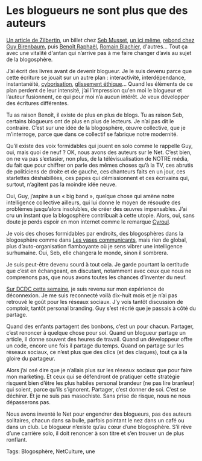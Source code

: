 # Les blogueurs ne sont plus que des auteurs

[Un article de Zilbertin](http://www.lemonde.fr/vous/article/2013/03/01/qui-blogua-ne-bloguera-plus_1841443_3238.html), un billet chez [Seb Musset](http://sebmusset.blogspot.fr/2013/03/Fin-des-blogs-Le-monde.html), [un ici même](http://blog.tcrouzet.com/2013/03/02/la-blogosphere-aurait-pu-vivre/), [rebond chez Guy Birenbaum](http://guybirenbaum.com/20130302/vivants/), puis [Benoît Raphaël](http://www.benoitraphael.com/blogs-declin-lemonde), [Romain Blachier](http://www.romainblachier.fr/2013/03/blog-zilbertin.html), d'autres... Tout ça avec une vitalité d'antan qui n’arrive pas à me faire changer d’avis au sujet de la blogosphère.<span id="more-31352"></span>

J’ai écrit des livres avant de devenir blogueur. Je le suis devenu parce que cette écriture se jouait sur un autre plan : interactivité, interdépendance, instantanéité, [cyborisation](http://blog.tcrouzet.com/la-strategie-du-cyborg/), [glissement éthique](http://blog.tcrouzet.com/edition-interdite/)… Quand les éléments de ce plan perdent de leur intensité, j’ai l’impression qu'en moi le blogueur et l’auteur fusionnent, ce qui pour moi n’a aucun intérêt. Je veux développer des écritures différentes.

Tu as raison Benoît, il existe de plus en plus de blogs. Tu as raison Seb, certains blogueurs ont de plus en plus de lecteurs. Je n’ai pas dit le contraire. C’est sur une idée de la blogosphère, œuvre collective, que je m’interroge, parce que dans ce collectif se fabrique notre modernité.

Qu’il existe des voix formidables qui jouent en solo comme le rappelle Guy, oui, mais quoi de neuf ? OK, nous avons des auteurs sur le Net. C’est bien, on ne va pas s’extasier, non plus, de la télévisualisation de NOTRE média, du fait que pour chiffrer on parle des mêmes choses qu’à la TV, ces abrutis de politiciens de droite et de gauche, ces chanteurs faits en un jour, ces starlettes déshabillées, ces papes qui démissionnent et ces écrivains qui, surtout, n’agitent pas la moindre idée neuve.

Oui, Guy, j’aspire à un « big band », quelque chose qui amène notre intelligence collective ailleurs, qui lui donne le moyen de résoudre des problèmes jusqu’alors insolubles, de créer des œuvres impensables. J’ai cru un instant que la blogosphère contribuait à cette utopie. Alors, oui, sans doute je perds espoir en mon internet comme le remarque [Cyroul](http://www.cyroul.com/).

Je vois des choses formidables par endroits, des blogosphères dans la blogosphère comme dans [Les vases communicants](http://rendezvousdesvases.blogspot.fr/), mais rien de global, plus d’auto-organisation flamboyante où je sens vibrer une intelligence surhumaine. Oui, Seb, elle changera le monde, sinon il sombrera.

Je suis peut-être devenu sourd à tout cela. Je garde pourtant la certitude que c’est en échangeant, en discutant, notamment avec ceux que nous ne comprenons pas, que nous avons toutes les chances d’inventer du neuf.

[Sur DCDC cette semaine](http://www.europe1.fr/MediaCenter/Emissions/Des-clics-et-des-claques/Sons/Des-clics-et-des-claques-27-02-13-1430997/), je suis revenu sur mon expérience de déconnexion. Je me suis reconnecté voilà dix-huit mois et je n’ai pas retrouvé le goût pour les réseaux sociaux. J’y vois tantôt discussion de comptoir, tantôt personal branding. Guy s’est récrié que je passais à côté du partage.

Quand des enfants partagent des bonbons, c’est un pour chacun. Partager, c’est renoncer à quelque chose pour soi. Quand un blogueur partage un article, il donne souvent des heures de travail. Quand un développeur offre un code, encore une fois il partage du temps. Quand on partage sur les réseaux sociaux, ce n’est plus que des clics (et des claques), tout ça à la gloire du partageur.

Alors j’ai osé dire que je n’allais plus sur les réseaux sociaux que pour faire mon marketing. Et ceux qui se défendront de pratiquer cette stratégie risquent bien d’être les plus habiles personal brandeur (ne pas lire branleur) qui soient, parce qu’ils s’ignorent. Partager, c’est donner de soi. C’est se déchirer. Et je ne suis pas masochiste. Sans prise de risque, nous ne nous dépasserons pas.

Nous avons inventé le Net pour engendrer des blogueurs, pas des auteurs solitaires, chacun dans sa bulle, parfois pointant le nez dans un café ou dans un club. Le blogueur n’existe qu’au cœur d’une blogosphère. S’il rêve d’une carrière solo, il doit renoncer à son titre et s’en trouver un de plus ronflant.

Tags: Blogosphère, NetCulture, une